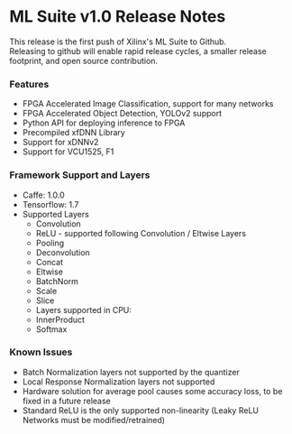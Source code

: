 

# ML Suite v1.0 Release Notes
This release is the first push of Xilinx's ML Suite to Github.  
Releasing to github will enable rapid release cycles, a smaller release footprint, and open source contribution.

### Features
* FPGA Accelerated Image Classification, support for many networks
* FPGA Accelerated Object Detection, YOLOv2 support
* Python API for deploying inference to FPGA
* Precompiled xfDNN Library
* Support for xDNNv2
* Support for VCU1525, F1


### Framework Support and Layers 
- Caffe: 1.0.0
- Tensorflow: 1.7
- Supported Layers
  - Convolution 
  - ReLU  -  supported following Convolution / Eltwise Layers
  - Pooling
  - Deconvolution
  - Concat
  - Eltwise
  - BatchNorm
  - Scale
  - Slice 
  - Layers supported in CPU:
  - InnerProduct
  - Softmax

### Known Issues
* Batch Normalization layers not supported by the quantizer
* Local Response Normalization layers not supported 
* Hardware solution for average pool causes some accuracy loss, to be fixed in a future release
* Standard ReLU is the only supported non-linearity (Leaky ReLU Networks must be modified/retrained)


